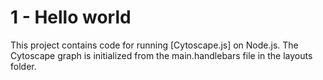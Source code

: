 # 1 - Hello world

This project contains code for running [Cytoscape.js]
on Node.js.  The Cytoscape graph is initialized from the main.handlebars
file in the layouts folder.


